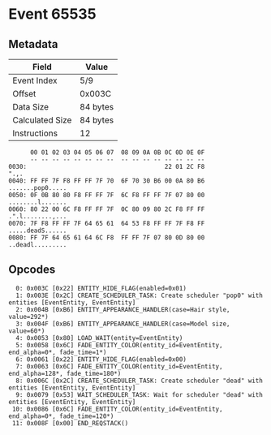 # Event 65535

## Metadata

| Field           | Value    |
|-----------------|----------|
| Event Index     | 5/9      |
| Offset          | 0x003C   |
| Data Size       | 84 bytes |
| Calculated Size | 84 bytes |
| Instructions    | 12       |

```
      00 01 02 03 04 05 06 07  08 09 0A 0B 0C 0D 0E 0F
      -- -- -- -- -- -- -- --  -- -- -- -- -- -- -- --
0030:                                      22 01 2C F8              ".,.
0040: FF FF 7F F8 FF FF 7F 70  6F 70 30 B6 00 0A 80 B6  .......pop0.....
0050: 0F 0B 80 80 F8 FF FF 7F  6C F8 FF FF 7F 07 80 00  ........l.......
0060: 80 22 00 6C F8 FF FF 7F  0C 80 09 80 2C F8 FF FF  .".l........,...
0070: 7F F8 FF FF 7F 64 65 61  64 53 F8 FF FF 7F F8 FF  .....deadS......
0080: FF 7F 64 65 61 64 6C F8  FF FF 7F 07 80 0D 80 00  ..deadl.........
```

## Opcodes

```
  0: 0x003C [0x22] ENTITY_HIDE_FLAG(enabled=0x01)
  1: 0x003E [0x2C] CREATE_SCHEDULER_TASK: Create scheduler "pop0" with entities [EventEntity, EventEntity]
  2: 0x004B [0xB6] ENTITY_APPEARANCE_HANDLER(case=Hair style, value=292*)
  3: 0x004F [0xB6] ENTITY_APPEARANCE_HANDLER(case=Model size, value=60*)
  4: 0x0053 [0x80] LOAD_WAIT(entity=EventEntity)
  5: 0x0058 [0x6C] FADE_ENTITY_COLOR(entity_id=EventEntity, end_alpha=0*, fade_time=1*)
  6: 0x0061 [0x22] ENTITY_HIDE_FLAG(enabled=0x00)
  7: 0x0063 [0x6C] FADE_ENTITY_COLOR(entity_id=EventEntity, end_alpha=128*, fade_time=180*)
  8: 0x006C [0x2C] CREATE_SCHEDULER_TASK: Create scheduler "dead" with entities [EventEntity, EventEntity]
  9: 0x0079 [0x53] WAIT_SCHEDULER_TASK: Wait for scheduler "dead" with entities [EventEntity, EventEntity]
 10: 0x0086 [0x6C] FADE_ENTITY_COLOR(entity_id=EventEntity, end_alpha=0*, fade_time=120*)
 11: 0x008F [0x00] END_REQSTACK()
```
